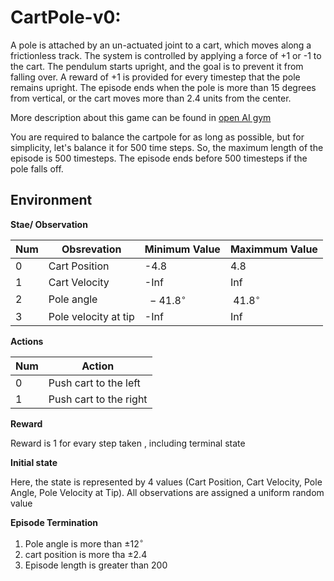 # CartPole-v0:
A pole is attached by an un-actuated joint to a cart, which moves along a frictionless track. The system is controlled by applying a force of +1 or -1 to the cart. The pendulum starts upright, and the goal is to prevent it from falling over. A reward of +1 is provided for every timestep that the pole remains upright. The episode ends when the pole is more than 15 degrees from vertical, or the cart moves more than 2.4 units from the center.

More description about this game can be found in [open AI gym](https://gym.openai.com/envs/CartPole-v0/) <br>

You are required to balance the cartpole for as long as possible, but for simplicity, let's balance it for 500 time steps. So, the maximum length of the episode is 500 timesteps. The episode ends before 500 timesteps if the pole falls off.

## Environment

**Stae/ Observation**

Num| Obsrevation| Minimum Value| Maximmum Value|
---|---|---|---|
0| Cart Position| -4.8| 4.8|
1| Cart Velocity| -Inf | Inf|
2| Pole angle|$~-41.8^\circ$| $~41.8^\circ$|
3| Pole velocity at tip| -Inf| Inf|

**Actions**

Num| Action|
---|---|
0| Push cart to the left|
1| Push cart to the right|

**Reward**

Reward is 1 for evary step taken , including terminal state

**Initial state**

Here, the state is represented by 4 values (Cart Position, Cart Velocity, Pole Angle, Pole Velocity at Tip). All observations are assigned a uniform random value 

**Episode Termination**
1. Pole angle is more than $\pm{12}^\circ$
2. cart position is more tha $\pm{2.4}$
3. Episode length is greater than 200
